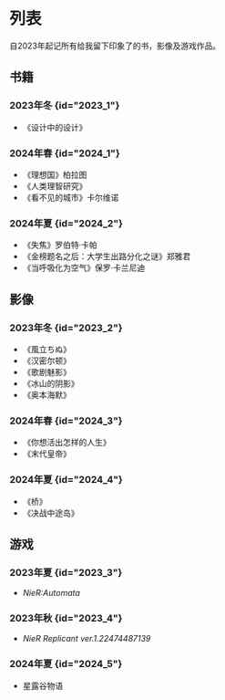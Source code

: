 # 列表
自2023年起记所有给我留下印象了的书，影像及游戏作品。

## 书籍

### 2023年冬 {id="2023_1"}
- 《设计中的设计》
### 2024年春 {id="2024_1"}
- 《理想国》柏拉图
- 《人类理智研究》
- 《看不见的城市》卡尔维诺
### 2024年夏 {id="2024_2"}
- 《失焦》罗伯特·卡帕 
- 《金榜题名之后：大学生出路分化之谜》郑雅君
- 《当呼吸化为空气》保罗·卡兰尼迪

## 影像

### 2023年冬 {id="2023_2"}
- 《風立ちぬ》
- 《汉密尔顿》
- 《歌剧魅影》
- 《冰山的阴影》
- 《奥本海默》
### 2024年春 {id="2024_3"}
- 《你想活出怎样的人生》
- 《末代皇帝》
### 2024年夏 {id="2024_4"}
- 《桥》
- 《决战中途岛》

## 游戏

### 2023年夏 {id="2023_3"}
- _NieR:Automata_
### 2023年秋 {id="2023_4"}
- _NieR Replicant ver.1.22474487139_
### 2024年夏 {id="2024_5"}
- 星露谷物语